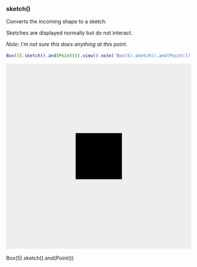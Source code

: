 ### sketch()
Converts the incoming shape to a sketch.

Sketches are displayed normally but do not interact.

_Note: I'm not sure this does anything at this point._

```JavaScript
Box(5).sketch().and(Point()).view().note('Box(5).sketch().and(Point())');
```

![Image](sketch.md.0.png)

Box(5).sketch().and(Point())
